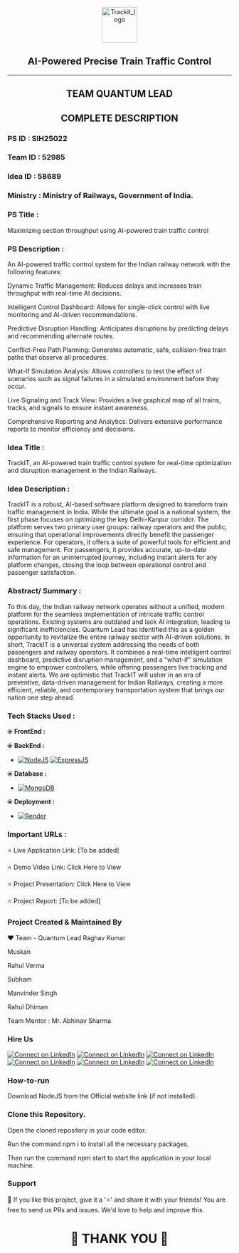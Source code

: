 <p align="center">
  <img align="center" width="80" src="image.jpg" alt="Trackit_logo" />
</p>

<h2 align="center">AI-Powered Precise Train Traffic Control</h2>
<hr>
<h2 align="center">TEAM QUANTUM LEAD</h2>
<p align="center">
</p>
<h2 align="center">COMPLETE DESCRIPTION</h2>

### PS ID : SIH25022
### Team ID : 52985
### Idea ID : 58689
### Ministry : Ministry of Railways, Government of India.
### PS Title :
Maximizing section throughput using AI-powered train traffic control

### PS Description :
An AI-powered traffic control system for the Indian railway network with the following features:

Dynamic Traffic Management: Reduces delays and increases train throughput with real-time AI decisions.

Intelligent Control Dashboard: Allows for single-click control with live monitoring and AI-driven recommendations.

Predictive Disruption Handling: Anticipates disruptions by predicting delays and recommending alternate routes.

Conflict-Free Path Planning: Generates automatic, safe, collision-free train paths that observe all procedures.

What-If Simulation Analysis: Allows controllers to test the effect of scenarios such as signal failures in a simulated environment before they occur.

Live Signaling and Track View: Provides a live graphical map of all trains, tracks, and signals to ensure instant awareness.

Comprehensive Reporting and Analytics: Delivers extensive performance reports to monitor efficiency and decisions.

### Idea Title :
TrackIT, an AI-powered train traffic control system for real-time optimization and disruption management in the Indian Railways.

### Idea Description :
TrackIT is a robust, AI-based software platform designed to transform train traffic management in India. While the ultimate goal is a national system, the first phase focuses on optimizing the key Delhi-Kanpur corridor. The platform serves two primary user groups: railway operators and the public, ensuring that operational improvements directly benefit the passenger experience. For operators, it offers a suite of powerful tools for efficient and safe management. For passengers, it provides accurate, up-to-date information for an uninterrupted journey, including instant alerts for any platform changes, closing the loop between operational control and passenger satisfaction.

### Abstract/ Summary :
To this day, the Indian railway network operates without a unified, modern platform for the seamless implementation of intricate traffic control operations. Existing systems are outdated and lack AI integration, leading to significant inefficiencies. Quantum Lead has identified this as a golden opportunity to revitalize the entire railway sector with AI-driven solutions. In short, TrackIT is a universal system addressing the needs of both passengers and railway operators. It combines a real-time intelligent control dashboard, predictive disruption management, and a "what-if" simulation engine to empower controllers, while offering passengers live tracking and instant alerts. We are optimistic that TrackIT will usher in an era of preventive, data-driven management for Indian Railways, creating a more efficient, reliable, and contemporary transportation system that brings our nation one step ahead.

### Tech Stacks Used :
⦿ <b>FrontEnd :</b> 

⦿ <b>BackEnd :</b>
* [![NodeJS](https://img.shields.io/badge/node.js-35495E?style=for-the-badge&logo=nodedotjs&logoColor=69a063)](https://nodejs.org/)
 [![ExpressJS](https://img.shields.io/badge/express.js-35495E?style=for-the-badge&logo=express&logoColor=white)](https://expressjs.com/)

⦿ <b>Database :</b>
* [![MongoDB](https://img.shields.io/badge/mongodb-ffca28?style=for-the-badge&logo=mongodb)](https://www.mongodb.com/)

⦿ <b>Deployment :</b>
* [![Render](https://img.shields.io/badge/render-0D0D0D?style=for-the-badge&logo=render&logoColor=white)](https://render.com/)

### Important URLs :
⭐️ Live Application Link: [To be added]

⭐️ Demo Video Link: Click Here to View

⭐️ Project Presentation: Click Here to View

⭐️ Project Report: [To be added]

### Project Created & Maintained By
❤️ Team - Quantum Lead
Raghav Kumar

Muskan

Rahul Verma

Subham

Manvinder Singh

Rahul Dhiman

Team Mentor : Mr. Abhinav Sharma

### Hire Us
<a href="https://www.linkedin.com/in/raghav-jangid-228513287?utm_source=share&utm_campaign=share_via&utm_content=profile&utm_medium=ios_app"> <img src="https://img.shields.io/badge/raghav-0077B5?style=for-the-badge&logo=linkedin&logoColor=white" alt="Connect on LinkedIn"></a>
<a href="https://www.linkedin.com/in/muskan-a-274332246?utm_source=share&utm_campaign=share_via&utm_content=profile&utm_medium=android_app"> <img src="https://img.shields.io/badge/muskan-0077B5?style=for-the-badge&logo=linkedin&logoColor=white" alt="Connect on LinkedIn"></a>
<a href="https://www.linkedin.com/in/rahul-verma-9140b42ab?utm_source=share&utm_campaign=share_via&utm_content=profile&utm_medium=ios_app"> <img src="https://img.shields.io/badge/rahul_v-0077B5?style=for-the-badge&logo=linkedin&logoColor=white" alt="Connect on LinkedIn"></a>
<a href="https://www.linkedin.com/in/subham-chauhan-123292303/"> <img src="https://img.shields.io/badge/subham-0077B5?style=for-the-badge&logo=linkedin&logoColor=white" alt="Connect on LinkedIn"></a>
<a href="https://www.linkedin.com/in/manvinder-singh-91a488273?utm_source=share&utm_campaign=share_via&utm_content=profile&utm_medium=android_app"> <img src="https://img.shields.io/badge/manvinder-0077B5?style=for-the-badge&logo=linkedin&logoColor=white" alt="Connect on LinkedIn"></a>
<a href="https://www.linkedin.com/in/rahul-dhiman001?utm_source=share&utm_campaign=share_via&utm_content=profile&utm_medium=ios_app"> <img src="https://img.shields.io/badge/rahul_d-0077B5?style=for-the-badge&logo=linkedin&logoColor=white" alt="Connect on LinkedIn"></a>

### How-to-run
Download NodeJS from the Official website link (if not installed).

### Clone this Repository.

Open the cloned repository in your code editor.

Run the command npm i to install all the necessary packages.

Then run the command npm start to start the application in your local machine.

### Support
💙 If you like this project, give it a '⭐' and share it with your friends! You are free to send us PRs and issues. We'd love to help and improve this.

<h1 align="center">🙏 THANK YOU 🙏</h1>
